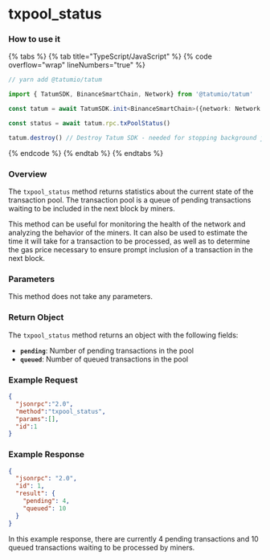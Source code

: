 # txpool\_status

### How to use it

{% tabs %}
{% tab title="TypeScript/JavaScript" %}
{% code overflow="wrap" lineNumbers="true" %}
```typescript
// yarn add @tatumio/tatum

import { TatumSDK, BinanceSmartChain, Network} from '@tatumio/tatum'

const tatum = await TatumSDK.init<BinanceSmartChain>({network: Network.BINANCE_SMART_CHAIN})

const status = await tatum.rpc.txPoolStatus()

tatum.destroy() // Destroy Tatum SDK - needed for stopping background jobs
```
{% endcode %}
{% endtab %}
{% endtabs %}

### Overview

The `txpool_status` method returns statistics about the current state of the transaction pool. The transaction pool is a queue of pending transactions waiting to be included in the next block by miners.

This method can be useful for monitoring the health of the network and analyzing the behavior of the miners. It can also be used to estimate the time it will take for a transaction to be processed, as well as to determine the gas price necessary to ensure prompt inclusion of a transaction in the next block.

### Parameters

This method does not take any parameters.

### Return Object

The `txpool_status` method returns an object with the following fields:

* **`pending`**: Number of pending transactions in the pool
* **`queued`**: Number of queued transactions in the pool

### Example Request

```json
{
  "jsonrpc":"2.0",
  "method":"txpool_status",
  "params":[],
  "id":1
}
```

### Example Response

```json
{
  "jsonrpc": "2.0",
  "id": 1,
  "result": {
    "pending": 4,
    "queued": 10
  }
}
```

In this example response, there are currently 4 pending transactions and 10 queued transactions waiting to be processed by miners.
